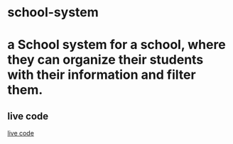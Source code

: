 # school-system

# a School system for a school, where they can organize their students with their information and filter them.

## live code 
[live code](https://majdishomali.github.io/school-system/)